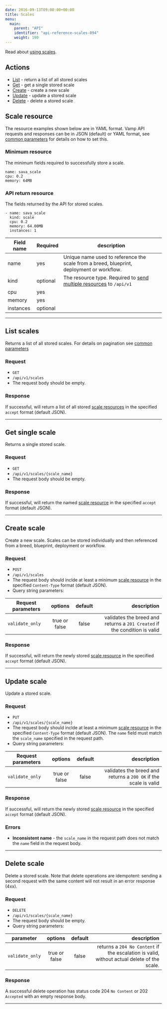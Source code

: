 ```yaml
---
date: 2016-09-13T09:00:00+00:00
title: Scales
menu:
  main:
    parent: "API"
    identifier: "api-reference-scales-094"
    weight: 190
---
```

Read about [using scales](/documentation/using-vamp/blueprints/#scale).

## Actions
 
 * [List](/documentation/api/v0.9.4/api-scales/#list-scales) - return a list of all stored scales
 * [Get](/documentation/api/v0.9.4/api-scales/#get-single-scale) - get a single stored scale
 * [Create](/documentation/api/v0.9.4/api-scales/#create-scale) - create a new scale 
 * [Update](/documentation/api/v0.9.4/api-scales/#update-scale) - update a stored scale
 * [Delete](/documentation/api/v0.9.4/api-scales/#delete-scale) - delete a stored scale

## Scale resource

The resource examples shown below are in YAML format. Vamp API requests and responses can be in JSON (default) or YAML format, see [common parameters](/documentation/api/v0.9.4/using-the-api) for details on how to set this. 

### Minimum resource
The minimum fields required to successfully store a scale.

```
name: sava_scale
cpu: 0.2 
memory: 64MB
```

### API return resource
The fields returned by the API for stored scales.

```
- name: sava_scale
  kind: scale
  cpu: 0.2
  memory: 64.00MB
  instances: 1
```

 Field name      | Required  | description          
 -----------------|----------|-------
 name | yes  | Unique name used to reference the scale from a breed, blueprint, deployment or workflow.
 kind |  optional  |   The resource type. Required to [send multiple resources](/documentation/api/v0.9.4/api-reference/#send-multiple-resources) to `/api/v1`
 cpu |  yes |   
 memory | yes  |  
 instances | optional  |  

------------------

## List scales

Returns a list of all stored scales. For details on pagination see [common parameters](/documentation/api/v0.9.4/using-the-api)

### Request
 * `GET`
 * `/api/v1/scales`
 * The request body should be empty.

### Response
If successful, will return a list of all stored [scale resources](/documentation/api/v0.9.4/api-scales/#scale-resource) in the specified `accept` format (default JSON).  

------------------

## Get single scale

Returns a single stored scale.

### Request
 * `GET`
 * `/api/v1/scales/{scale_name}`
 * The request body should be empty.

### Response
If successful, will return the named [scale resource](/documentation/api/v0.9.4/api-scales/#scale-resource) in the specified `accept` format (default JSON).  

------------------

## Create scale

Create a new scale. Scales can be stored individually and then referenced from a breed, blueprint, deployment or workflow.

### Request
 * `POST`
 * `/api/v1/scales`
 * The request body should inclde at least a minimum [scale resource](/documentation/api/v0.9.4/api-scales/#scale-resource) in the specified `Content-Type` format (default JSON).
* Query string parameters:

| Request parameters     | options           | default          | description      |
| ------------- |:-----------------:|:----------------:| ----------------:|
| `validate_only` | true or false     | false            | validates the breed and returns a `201 Created` if the condition is valid

### Response
If successful, will return the newly stored [scale resource](/documentation/api/v0.9.4/api-scales/#scale-resource) in the specified `accept` format (default JSON).  


------------------

## Update scale

Update a stored scale.

### Request
 * `PUT`
 * `/api/v1/scales/{scale_name}`
 * The request body should inclde at least a minimum [scale resource](/documentation/api/v0.9.4/api-scales/#scale-resource) in the specified `Content-Type` format (default JSON). The `name` field must match the `scale_name` specified in the request path.
* Query string parameters:

| Request parameters     | options           | default          | description      |
| ------------- |:-----------------:|:----------------:| ----------------:|
| `validate_only` | true or false     | false            | validates the breed and returns a `200 OK` if the scale is valid

### Response
If successful, will return the newly stored [scale resource](/documentation/api/v0.9.4/api-scales/#scale-resource) in the specified `accept` format (default JSON).  

### Errors
* **Inconsistent name** - the `scale_name` in the request path does not match the `name` field in the request body.

------------------

## Delete scale

Delete a stored scale. Note that delete operations are idempotent: sending a second request with the same content will not result in an error response (4xx).

### Request
 * `DELETE`
 * `/api/v1/scales/{scale_name}`
 * The request body should be empty.
* Query string parameters:

| parameter     | options           | default          | description      |
| ------------- |:-----------------:|:----------------:| ----------------:|
| `validate_only` | true or false     | false            | returns a `204 No Content` if the escalation is valid, without actual delete of the scale.

### Response
A successful delete operation has status code 204 `No Content` or 202 `Accepted` with an empty response body.

------------------
